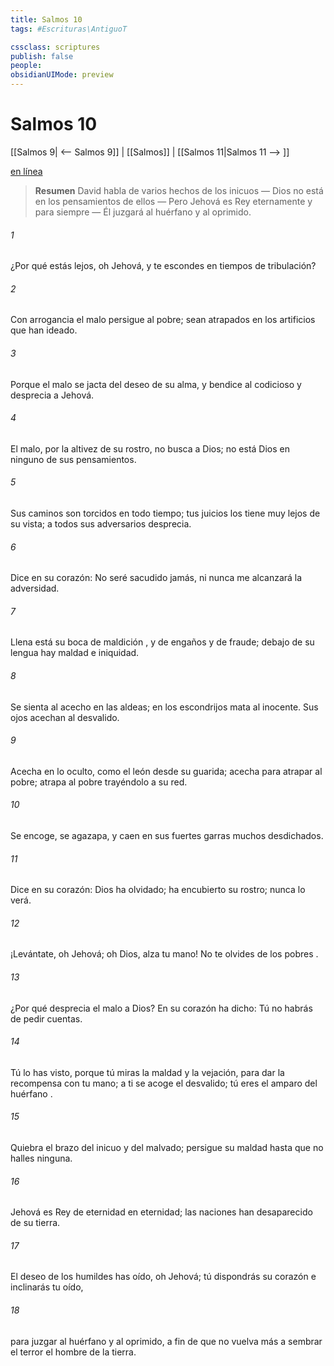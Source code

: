 ```yaml
---
title: Salmos 10
tags: #Escrituras\AntiguoT

cssclass: scriptures
publish: false
people:
obsidianUIMode: preview
---
```


# Salmos 10
[[Salmos 9| <-- Salmos 9]] | [[Salmos]] | [[Salmos 11|Salmos 11 --> ]]

[en línea](https://churchofjesuschrist.org/study/scriptures/ot/ps/10?lang=spa)

> __Resumen__
David habla de varios hechos de los inicuos — Dios no está en los pensamientos de ellos — Pero Jehová es Rey eternamente y para siempre — Él juzgará al huérfano y al oprimido.

###### 1 
¿Por qué estás lejos, oh Jehová,
y te 
escondes
 en tiempos de tribulación?

###### 2 
Con arrogancia el malo persigue al pobre;
sean atrapados en los artificios que han ideado.

###### 3 
Porque el malo 
se
 jacta del deseo de su alma,
y bendice al codicioso y desprecia a Jehová.

###### 4 
El malo, por la altivez de su rostro, no busca 
a Dios;
no está Dios 
en
 ninguno de sus pensamientos.

###### 5 
Sus caminos son torcidos en todo tiempo;
tus juicios 
los tiene
 muy lejos de su vista;
a todos sus adversarios desprecia.

###### 6 
Dice en su corazón: No seré sacudido jamás,
ni nunca 
me alcanzará
 la adversidad.

###### 7 
Llena está su boca de 
maldición
, y de engaños y de fraude;
debajo de su lengua hay maldad e iniquidad.

###### 8 
Se sienta al acecho en las aldeas;
en los escondrijos mata al inocente.
Sus ojos acechan al desvalido.

###### 9 
Acecha en lo oculto, como el león desde su guarida;
acecha para atrapar al pobre;
atrapa al pobre trayéndolo a su red.

###### 10 
Se encoge, se agazapa,
y caen en sus fuertes garras muchos desdichados.

###### 11 
Dice en su corazón: Dios ha olvidado;
ha encubierto su rostro; nunca lo verá.

###### 12 
¡Levántate, oh Jehová;
oh Dios, alza tu mano!
No te olvides de los 
pobres
.

###### 13 
¿Por qué 
desprecia
 el malo a Dios?
En su corazón ha dicho: Tú no habrás de pedir cuentas.

###### 14 
Tú 
lo
 has visto, porque tú miras la maldad y la vejación,
para dar la recompensa con tu mano;
a ti se acoge el desvalido;
tú eres el amparo del 
huérfano
.

###### 15 
Quiebra el 
brazo
 del inicuo y del malvado;
persigue su maldad hasta que no halles ninguna.

###### 16 
Jehová es 
Rey
 de eternidad en eternidad;
las naciones han desaparecido de su tierra.

###### 17 
El deseo de los humildes has oído, oh Jehová;
tú dispondrás su corazón e inclinarás tu oído,

###### 18 
para juzgar al huérfano y al oprimido,
a fin de que no vuelva más a sembrar el terror el hombre de la tierra.

